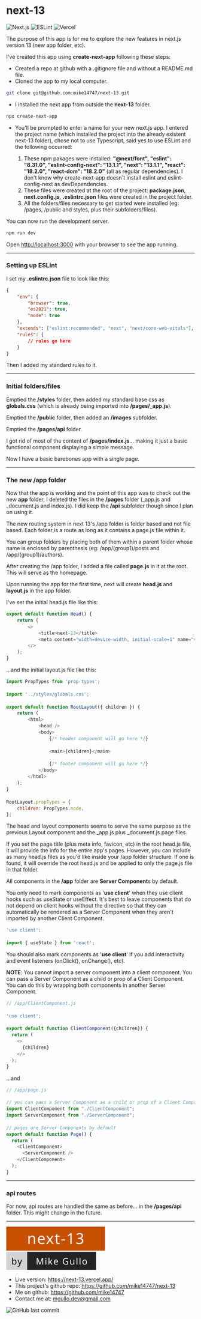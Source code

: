 # next-13

![Next.js](https://img.shields.io/badge/Next.js-000000?style=flat-square&logo=nextdotjs&logoColor=f5f5f5 'Next.js')
![ESLint](https://img.shields.io/badge/ESLint-4B32C3?style=flat-square&logo=eslint&logoColor=f5f5f5 'ESLint')
![Vercel](https://img.shields.io/badge/Vercel-000000?style=flat-square&logo=vercel&logoColor=f5f5f5 'Vercel')

The purpose of this app is for me to explore the new features in next.js version 13 (new app folder, etc).

I've created this app using **create-next-app** following these steps:

-   Created a repo at github with a .gitignore file and without a README.md file.
-   Cloned the app to my local computer.

```bash
git clone git@github.com:mike14747/next-13.git
```

-   I installed the next app from outside the **next-13** folder.

```bash
npx create-next-app
```

-   You'll be prompted to enter a name for your new next.js app. I entered the project name (which installed the project into the already existent next-13 folder), chose not to use Typescript, said yes to use ESLint and the following occurred:

    1.  These npm pakages were installed: **"@next/font", "eslint": "8.31.0", "eslint-config-next": "13.1.1", "next": "13.1.1", "react": "18.2.0", "react-dom": "18.2.0"** (all as regular dependencies). I don't know why create-next-app doesn't install eslint and eslint-config-next as devDependencies.
    2.  These files were created at the root of the project: **package.json**, **next.config.js**, **.eslintrc.json** files were created in the project folder.
    3.  All the folders/files necessary to get started were installed (eg: /pages, /public and styles, plus their subfolders/files).

You can now run the development server.

```bash
npm run dev
```

Open [http://localhost:3000](http://localhost:3000) with your browser to see the app running.

---

### Setting up ESLint

I set my **.eslintrc.json** file to look like this:

```json
{
    "env": {
        "browser": true,
        "es2021": true,
        "node": true
    },
    "extends": ["eslint:recommended", "next", "next/core-web-vitals"],
    "rules": {
        // rules go here
    }
}
```

Then I added my standard rules to it.

---

### Initial folders/files

Emptied the **/styles** folder, then added my standard base css as **globals.css** (which is already being imported into **/pages/\_app.js**).

Emptied the **/public** folder, then added an **/images** subfolder.

Emptied the **/pages/api** folder.

I got rid of most of the content of **/pages/index.js**... making it just a basic functional component displaying a simple message.

Now I have a basic barebones app with a single page.

---

### The new /app folder

Now that the app is working and the point of this app was to check out the new **app** folder, I deleted the files in the **/pages** folder (\_app.js and \_document.js and index.js). I did keep the **/api** subfolder though since I plan on using it.

The new routing system in next 13's /app folder is folder based and not file based. Each folder is a route as long as it contains a page.js file within it.

You can group folders by placing both of them within a parent folder whose name is enclosed by parenthesis (eg: /app/(group1)/posts and /app/(group1)/authors).

After creating the /app folder, I added a file called **page.js** in it at the root. This will serve as the homepage.

Upon running the app for the first time, next will create **head.js** and **layout.js** in the app folder.

I've set the initial head.js file like this:

```js
export default function Head() {
    return (
        <>
            <title>next-13</title>
            <meta content="width=device-width, initial-scale=1" name="viewport" />
        </>
    );
}
```

...and the initial layout.js file like this:

```js
import PropTypes from 'prop-types';

import '../styles/globals.css';

export default function RootLayout({ children }) {
    return (
        <html>
            <head />
            <body>
                {/* header component will go here */}

                <main>{children}</main>

                {/* footer component will go here */}
            </body>
        </html>
    );
}

RootLayout.propTypes = {
    children: PropTypes.node,
};
```

The head and layout components seems to serve the same purpose as the previous Layout component and the \_app.js plus \_document.js page files.

If you set the page title (plus meta info, favicon, etc) in the root head.js file, it will provide the <head> info for the entire app's pages. However, you can include as many head.js files as you'd like inside your /app folder structure. If one is found, it will override the root head.js and be applied to only the page.js file in that folder.

All components in the **/app** folder are **Server Component**s by default.

You only need to mark components as '**use client**' when they use client hooks such as useState or useEffect. It's best to leave components that do not depend on client hooks without the directive so that they can automatically be rendered as a Server Component when they aren't imported by another Client Component.

```js
'use client';

import { useState } from 'react';
```

You should also mark components as '**use client**' if you add interactivity and event listeners (onClick(), onChange(), etc).

**NOTE**: You cannot import a server component into a client component. You can pass a Server Component as a child or prop of a Client Component. You can do this by wrapping both components in another Server Component.

```js
// /app/ClientComponent.js

'use client';

export default function ClientComponent({children}) {
  return (
    <>
      {children}
    </>
  );
}
```

...and

```js
// /app/page.js

// you can pass a Server Component as a child or prop of a Client Component.
import ClientComponent from "./ClientComponent";
import ServerComponent from "./ServerComponent";

// pages are Server Components by default
export default function Page() {
  return (
    <ClientComponent>
      <ServerComponent />
    </ClientComponent>
  );
}
```

---

### api routes

For now, api routes are handled the same as before... in the **/pages/api** folder. This might change in the future.

---

![next-13](next_13.svg 'next-13')
![by Mike Gullo](author.svg 'by Mike Gullo')

-   Live version: https://next-13.vercel.app/
-   This project's github repo: https://github.com/mike14747/next-13
-   Me on github: https://github.com/mike14747
-   Contact me at: mgullo.dev@gmail.com

![GitHub last commit](https://img.shields.io/github/last-commit/mike14747/next-13?style=for-the-badge)
